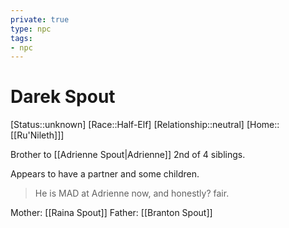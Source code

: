 ```yaml
---
private: true
type: npc
tags: 
- npc
---
```


# Darek Spout

[Status::unknown]
[Race::Half-Elf]
[Relationship::neutral]
[Home::[[Ru'Nileth]]]

Brother to [[Adrienne Spout|Adrienne]]
2nd of 4 siblings.

Appears to have a partner and some children.

>He is MAD at Adrienne now, and honestly? fair.

Mother: [[Raina Spout]]
Father: [[Branton Spout]]